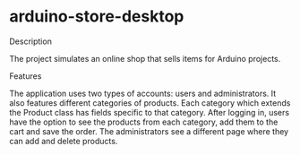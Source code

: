 # arduino-store-desktop
Description

The project simulates an online shop that sells items for Arduino projects.

Features

The application uses two types of accounts: users and administrators. It also features different categories of products. Each category which extends the Product class has fields specific to that category. After logging in, users have the option to see the products from each category, add them to the cart and save the order. The administrators see a different page where they can add and delete products.
